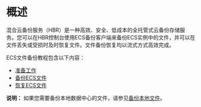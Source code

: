 # 概述

混合云备份服务（HBR）是一种高效、安全、低成本的全托管式云备份存储服务。您可以在HBR控制台使用ECS备份客户端来备份ECS实例中的文件，并可以在文件丢失或受损时及时恢复文件。文件备份恢复均以流式方式高效完成。

ECS文件备份教程包含以下内容：

-   [准备工作]()
-   [备份ECS文件]()
-   [恢复ECS文件]()

**说明：** 如果您需要备份本地数据中心的文件，请参见[备份本地文件](/cn.zh-CN/本地备份教程/文件备份（旧版）/概述.md)。

